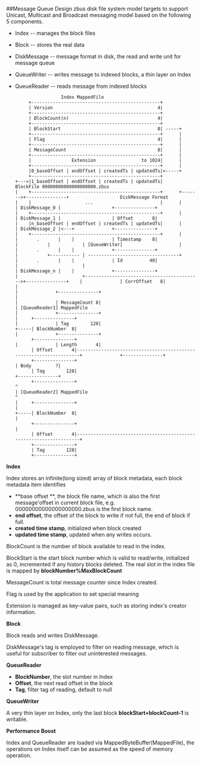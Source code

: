 ##Message Queue Design
zbus disk file system model targets to support Unicast, Multicast and Broadcast messaging model based on the following 5 components.

* Index -- manages the block files
* Block -- stores the real data
* DiskMessage -- message format in disk, the read and write unit for message queue
* QueueWriter -- writes message to indexed blocks, a thin layer on Index
* QueueReader -- reads message from indexed blocks


					   Index MappedFile
		   +------------------------------------------------+
		   | Version                                       4|
		   +------------------------------------------------+
		   | BlockCount(n)                                 4|
		   +------------------------------------------------+
		   | BlockStart                                    8| -----+
		   +------------------------------------------------+      |
		   | Flag                                          4|      |
		   +------------------------------------------------+      |
		   | MessageCount                                  8|      |
		   +------------------------------------------------+      |
		   |               Extension                 to 1024|      |
		   +------------------------------------------------+      |
	       |0_baseOffset | endOffset | createdTs | updatedTs|<-----+
	       +------------------------------------------------+
	  +--->|1_baseOffset | endOffset | createdTs | updatedTs|        BlockFile 00000000000000000000.zbus
	  |    +------------------------------------------------+      +------->+---------------+                   DiskMessage Format
	  |    |                    ...                         |      |        | DiskMessage_0 |                   +---------------+
	  |    +------------------------------------------------+      |        | DiskMessage_1 |                   | Offset       8|
	  |    |n_baseOffset | endOffset | createdTs | updatedTs|      |        | DiskMessage_2 |<---+              +---------------+
	  |    +------------------------------------------------+      |        |       .       |    |              | Timestamp    8|
	  |           |            | [QueueWriter]                     |        |       .       |    |              +---------------+
	  |           +----------- | ----------------------------------+        |       .       |    |              | Id          40|
	  |                        |                                            | DiskMessage_n |    |              +---------------+
	  |                        +------------------------------------------->+---------------+    |              | CorrOffset   8|
	  |                                                                                          |              +---------------+
	  |                                                                                          |              | MessageCount 8|
	  | [QueueReader1] MappedFile                                                                |              +---------------+
	  |     +---------------+                                                                    |              | Tag        128|
	  +-----| BlockNumber  8|                                                                    |              +---------------+
	        +---------------+                                                                    |              | Length       4|
	        | Offset       4|--------------------------------------------------------------------+              +---------------+
	        +---------------+                                                                                   | Body         ?|
	        | Tag        128|                                                                                   +---------------+
	        +---------------+
	  ^
      | [QueueReader2] MappedFile                                                                ^
      |     +---------------+                                                                    |
      +-----| BlockNumber  8|                                                                    |
            +---------------+                                                                    |
            | Offset       4|--------------------------------------------------------------------+
            +---------------+
            | Tag        128|
            +---------------+
            
**Index**

Index stores an infinite(long sized) array of block metadata, each block metadata item identifies 
* **base offset **, the block file name, which is also the first message'offset in current block file, e.g. 00000000000000000000.zbus is the first block name. 
* **end offset**, the offset of the block to write if not full, the end of block if full.
* **created time stamp**, initialized when block created
* **updated time stamp**, updated when any writes occurs.

BlockCount is the number of block available to read in the index.

BlockStart is the start block number which is valid to read/write, initialized as 0, incremented if any history blocks deleted.   The real slot in the index file is mapped by **blockNumber%MaxBlockCount**

MessageCount is total message counter since Index created.

Flag is used by the application to set special meaning

Extension is managed as key-value pairs, such as storing index's creator information.

**Block**

Block reads and writes DiskMessage.

DiskMessage's tag is employed to filter on reading message, which is useful for subscriber to filter out uninterested messages.

**QueueReader**

* **BlockNumber**, the slot number in Index
* **Offset**, the next read offset in the block
* **Tag**, filter tag of reading, default to null

**QueueWriter**

A very thin layer on Index, only the last block **blockStart+blockCount-1** is writable.

**Performance Boost**

Index and QueueReader are loaded via MappedByteBuffer(MappedFile), the operations on Index itself can be assumed as the speed of memory operation.